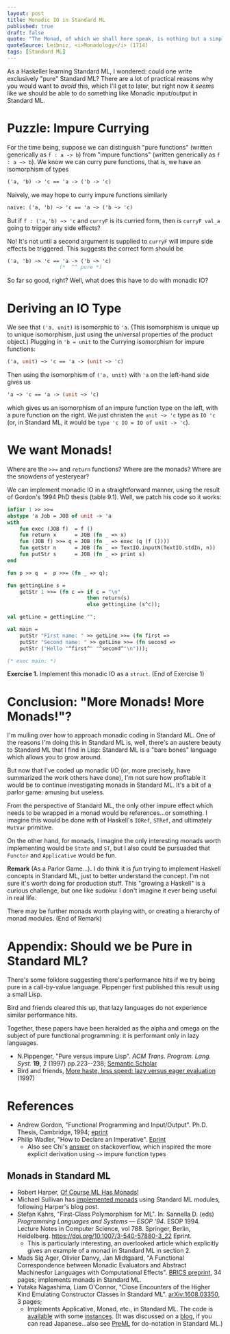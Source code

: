 ```yaml
---
layout: post
title: Monadic IO in Standard ML
published: true
draft: false
quote: "The Monad, of which we shall here speak, is nothing but a simple substance, which enters into compounds."
quoteSource: Leibniz, <i>Monadology</i> (1714)
tags: [Standard ML]
---
```


As a Haskeller learning Standard ML, I wondered: could one write
exclusively "pure" Standard ML? There are a lot of practical reasons why
you would want to _avoid_ this, which I'll get to later, but right now
it _seems_ like we should be able to do something like Monadic
input/output in Standard ML.

# Puzzle: Impure Currying

For the time being, suppose we can distinguish "pure functions" (written
generically as `f : a -> b`) from "impure functions" (written
generically as `f : a ~> b`). We know we can curry pure functions, that
is, we have an isomorphism of types

```sml
('a, 'b) -> 'c == 'a -> ('b -> 'c)
```

Naively, we may hope to curry impure functions similarly

```sml
naive: ('a, 'b) ~> 'c == 'a ~> ('b ~> 'c)
```

But if `f : ('a,'b) ~> 'c` and `curryF` is its curried form, then is
`curryF val_a` going to trigger any side effects? 

No! It's not until a second argument is supplied to `curryF` will impure
side effects be triggered. This suggests the correct form should be

```sml
('a, 'b) ~> 'c == 'a -> ('b ~> 'c)
                 (*  ^^ pure *)
```

So far so good, right? Well, what does this have to do with monadic IO?

# Deriving an IO Type

We see that `('a, unit)` is isomorphic to `'a`. (This isomorphism is
unique up to unique isomorphism, just using the universal properties of
the product object.) Plugging in `'b = unit` to the Currying isomorphism
for impure functions:

```sml
('a, unit) ~> 'c == 'a -> (unit ~> 'c)
```

Then using the isomorphism of `('a, unit)` with `'a` on the left-hand
side gives us

```sml
'a ~> 'c == 'a -> (unit ~> 'c)
```

which gives us an isomorphism of an impure function type on the left,
with a pure function on the right. We just christen the `unit ~> 'c`
type as `IO 'c` (or, in Standard ML, it would be 
`type 'c IO = IO of unit -> 'c`).

# We want Monads!

Where are the `>>=` and `return` functions? Where are the monads? Where
are the snowdens of yesteryear?

We can implement monadic IO in a straightforward manner, using the
result of Gordon's 1994 PhD thesis (table 9.1). Well, we patch his code
so it works:

```sml
infixr 1 >> >>=
abstype 'a Job = JOB of unit -> 'a
with
    fun exec (JOB f)  = f ()
    fun return x      = JOB (fn _ => x)
    fun (JOB f) >>= q = JOB (fn _ => exec (q (f ())))
    fun getStr n      = JOB (fn _ => TextIO.inputN(TextIO.stdIn, n))
    fun putStr s      = JOB (fn _ => print s)
end

fun p >> q  =  p >>= (fn _ => q);

fun gettingLine s =
    getStr 1 >>= (fn c => if c = "\n"
                          then return(s)
                          else gettingLine (s^c));

val getLine = gettingLine "";

val main =
    putStr "First name: " >> getLine >>= (fn first =>
    putStr "Second name: " >> getLine >>= (fn second =>
    putStr ("Hello "^first^" "^second^"\n")));

(* exec main; *)
```

**Exercise 1.** Implement this monadic IO as a `struct`.
(End of Exercise 1)

# Conclusion: "More Monads! More Monads!"?

I'm mulling over how to approach monadic coding in Standard ML. One of
the reasons I'm doing this in Standard ML is, well, there's an austere
beauty to Standard ML that I find in Lisp: Standard ML is a "bare bones"
language which allows you to grow around. 

But now that I've coded up monadic I/O (or, more precisely, have
summarized the work others have done), I'm not sure how profitable it
would be to continue investigating monads in Standard ML. It's a bit of
a parlor game: amusing but useless.

From the perspective of Standard ML, the only other impure effect which
needs to be wrapped in a monad would be references...or something. I
imagine this would be done with of Haskell's `IORef`, `STRef`, and
ultimately `MutVar` primitive.

On the other hand, for monads, I imagine the only interesting monads
worth implementing would be `State` and `ST`, but I also could be
pursuaded that `Functor` and `Applicative` would be fun.

**Remark** (As a Parlor Game...)**.**
I do think it is _fun_ trying to implement Haskell concepts in Standard
ML, just to better understand the concept. I'm not sure it's worth doing
for production stuff. This "growing a Haskell" is a curious challenge,
but one like sudoku: I don't imagine it ever being useful in real life.

There may be further monads worth playing with, or creating a hierarchy
of monad modules.
(End of Remark)

# Appendix: Should we be Pure in Standard ML?

There's some folklore suggesting there's performance hits if we try
being pure in a call-by-value language. Pippenger first published this
result using a small Lisp.

Bird and friends cleared this up, that lazy languages do not experience
similar performance hits.

Together, these papers have been heralded as the alpha and omega on the
subject of pure functional programming: it is performant only in lazy
languages. 

- N.Pippenger, "Pure versus impure Lisp".
  _ACM Trans. Program. Lang. Syst._ **19**, 2 (1997) pp.223--238;
  [Semantic Scholar](https://www.semanticscholar.org/paper/Pure-versus-impure-Lisp-Pippenger/c86b16a0905ccfd54180c8f5e9d2f87b35769949)
- Bird and friends, [More haste, less speed: lazy versus eager evaluation](https://www.cs.ox.ac.uk/richard.bird/online/BirdJonesDeMoor1997More.pdf) (1997)

# References

- Andrew Gordon,
  "Functional Programming and Input/Output".
  Ph.D. Thesis, Cambridge, 1994; [eprint](https://www.microsoft.com/en-us/research/publication/functional-programming-input-output/)
- Philip Wadler,
  "How to Declare an Imperative".
  [Eprint](https://citeseerx.ist.psu.edu/viewdoc/download?doi=10.1.1.91.3579&rep=rep1&type=pdf)
  - Also see Chi's [answer](https://stackoverflow.com/a/51772273/1296973) on stackoverflow, which inspired the more
    explicit derivation using `~>` impure function types

## Monads in Standard ML

- Robert Harper, [Of Course ML Has Monads!](https://existentialtype.wordpress.com/2011/05/01/of-course-ml-has-monads/)
- Michael Sullivan has [implemented monads](https://github.com/msullivan/sml-util/blob/master/hacks/monad.sml)
  using Standard ML modules, following Harper's blog post.
- Stefan Kahrs,
  "First-Class Polymorphism for ML".
  In: Sannella D. (eds) _Programming Languages and Systems — ESOP '94_. 
  ESOP 1994. Lecture Notes in Computer Science, vol 788. Springer,
  Berlin, Heidelberg. https://doi.org/10.1007/3-540-57880-3_22 Eprint.
  - This is particularly interesting, an overlooked article which
    explicitly gives an example of a monad in Standard ML in section 2.
- Mads Sig Ager, Olivier Danvy, Jan Midtgaard,
  "A Functional Correspondence between Monadic Evaluators and Abstract Machinesfor Languages with Computational Effects".
  [BRICS preprint](https://www.brics.dk/RS/03/35/BRICS-RS-03-35.pdf), 34
  pages; implements monads in Standard ML.
- Yutaka Nagashima, Liam O'Connor,
  "Close Encounters of the Higher Kind Emulating Constructor Classes in Standard ML".
  [arXiv:1608.03350](https://arxiv.org/abs/1608.03350), 3 pages;
  - Implements Applicative, Monad, etc., in Standard ML. The code is [available](https://www.isa-afp.org/browser_info/current/AFP/Proof_Strategy_Language/files/Constructor_Class.ML.html) with some [instances](https://www.isa-afp.org/browser_info/current/AFP/Proof_Strategy_Language/files/Instantiation.ML.html). (It was discussed on a [blog](https://keens.github.io/blog/2016/10/10/smldemonado/), if you can read Japanese...also see [PreML](https://github.com/br0ns/PreML) for do-notation in Standard ML.)
